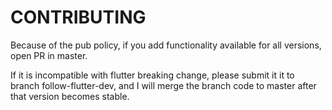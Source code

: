 # CONTRIBUTING

Because of the pub policy, if you add functionality available for all versions, open PR in master.

If it is incompatible with flutter breaking change, please submit it it to branch follow-flutter-dev, and I will merge the branch code to master after that version becomes stable.
